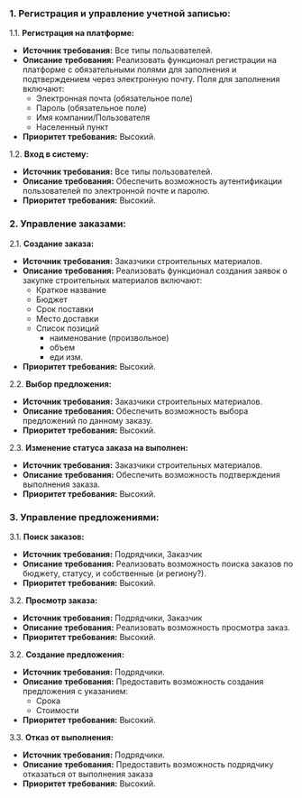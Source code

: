 ### 1. Регистрация и управление учетной записью:

1.1. **Регистрация на платформе:**

- **Источник требования:** Все типы пользователей.
- **Описание требования:** Реализовать функционал регистрации на платформе с обязательными полями для заполнения и
  подтверждением через электронную почту. Поля для заполнения включают:
    - Электронная почта (обязательное поле)
    - Пароль (обязательное поле)
    - Имя компании/Пользователя
    - Населенный пункт
- **Приоритет требования:** Высокий.

1.2. **Вход в систему:**

- **Источник требования:** Все типы пользователей.
- **Описание требования:** Обеспечить возможность аутентификации пользователей по электронной почте и паролю.
- **Приоритет требования:** Высокий.

### 2. Управление заказами:

2.1. **Создание заказа:**

- **Источник требования:** Заказчики строительных материалов.
- **Описание требования:** Реализовать функционал создания заявок о закупке строительных материалов
  включают:
    - Краткое название
    - Бюджет
    - Срок поставки
    - Место доставки
    - Список позиций
      - наименование (произвольное)
      - объем
      - еди изм.
- **Приоритет требования:** Высокий.

2.2. **Выбор предложения:**

- **Источник требования:** Заказчики строительных материалов.
- **Описание требования:** Обеспечить возможность выбора предложений по данному заказу.
- **Приоритет требования:** Высокий.

2.3. **Изменение статуса заказа на выполнен:**

- **Источник требования:** Заказчики строительных материалов.
- **Описание требования:** Обеспечить возможность подтверждения выполнения заказа.
- **Приоритет требования:** Высокий.


### 3. Управление предложениями:

3.1. **Поиск заказов:**

- **Источник требования:** Подрядчики, Заказчик
- **Описание требования:** Реализовать возможность поиска заказов по бюджету, статусу, и собственные (и региону?).
- **Приоритет требования:** Высокий.

3.2. **Просмотр заказа:**

- **Источник требования:** Подрядчики, Заказчик
- **Описание требования:** Реализовать возможность просмотра заказ.
- **Приоритет требования:** Высокий.

3.2. **Создание предложения:**

- **Источник требования:** Подрядчики.
- **Описание требования:** Предоставить возможность создания предложения с указанием:
  - Срока
  - Стоимости
- **Приоритет требования:** Высокий.

3.3. **Отказ от выполнения:**

- **Источник требования:** Подрядчики.
- **Описание требования:** Предоставить возможность подрядчику отказаться от выполнения заказа
- **Приоритет требования:** Высокий.

